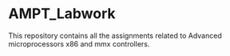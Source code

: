 # AMPT_Labwork
This repository contains all the assignments related to Advanced microprocessors x86 and mmx controllers.
